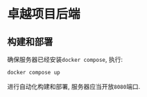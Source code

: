 # 卓越项目后端

## 构建和部署

确保服务器已经安装`docker compose`, 执行:

```sh
docker compose up
```

进行自动化构建和部署, 服务器应当开放`8080`端口.

